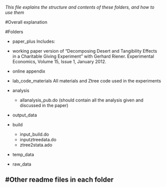 *This file explains the structure and contents of these folders, and how to use them*


#Overall explanation

#Folders

-  paper_plus
Includes:
  - working paper version of “Decomposing Desert and Tangibility Effects in a Charitable Giving Experiment” with Gerhard Riener.  Experimental Economics,  Volume 15, Issue 1, January 2012.
  - online appendix

- lab_code_materials
All materials and Ztree code used in the experiments

-  analysis
    - allanalysis_pub.do (should contain all the analysis given and discussed in the paper)
-  output_data
-  build
    - input_build.do
    - inputztreedata.do
    - ztree2stata.ado

-  temp_data
-  raw_data


#Other readme files in each folder
-
